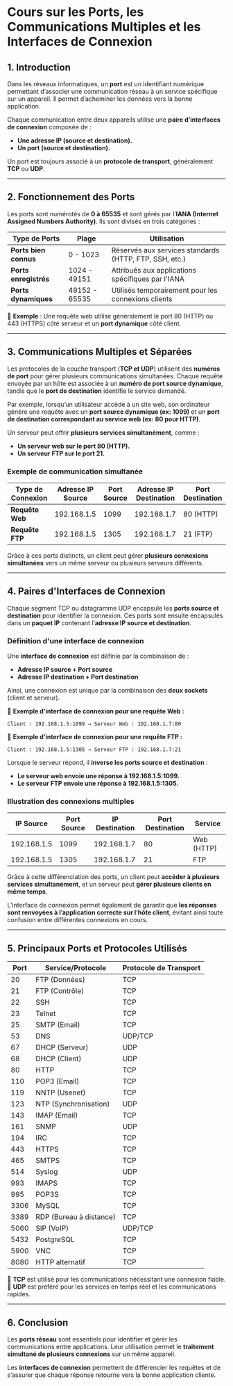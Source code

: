 # Cours sur les Ports, les Communications Multiples et les Interfaces de Connexion

## 1. Introduction

Dans les réseaux informatiques, un **port** est un identifiant numérique permettant d’associer une communication réseau à un service spécifique sur un appareil. Il permet d’acheminer les données vers la bonne application.

Chaque communication entre deux appareils utilise une **paire d’interfaces de connexion** composée de :
- **Une adresse IP (source et destination).**
- **Un port (source et destination).**

Un port est toujours associé à un **protocole de transport**, généralement **TCP** ou **UDP**.

---

## 2. Fonctionnement des Ports

Les ports sont numérotés de **0 à 65535** et sont gérés par l’**IANA (Internet Assigned Numbers Authority)**. Ils sont divisés en trois catégories :

| **Type de Ports** | **Plage** | **Utilisation** |
|------------------|----------|----------------|
| **Ports bien connus** | 0 - 1023 | Réservés aux services standards (HTTP, FTP, SSH, etc.) |
| **Ports enregistrés** | 1024 - 49151 | Attribués aux applications spécifiques par l'IANA |
| **Ports dynamiques** | 49152 - 65535 | Utilisés temporairement pour les connexions clients |

📌 **Exemple** : Une requête web utilise généralement le port 80 (HTTP) ou 443 (HTTPS) côté serveur et un **port dynamique** côté client.

---

## 3. Communications Multiples et Séparées

Les protocoles de la couche transport (**TCP et UDP**) utilisent des **numéros de port** pour gérer plusieurs communications simultanées. Chaque requête envoyée par un hôte est associée à un **numéro de port source dynamique**, tandis que le **port de destination** identifie le service demandé.

Par exemple, lorsqu’un utilisateur accède à un site web, son ordinateur génère une requête avec un **port source dynamique (ex: 1099)** et un **port de destination correspondant au service web (ex: 80 pour HTTP)**. 

Un serveur peut offrir **plusieurs services simultanément**, comme :
- **Un serveur web sur le port 80 (HTTP).**
- **Un serveur FTP sur le port 21.**

### **Exemple de communication simultanée**

| Type de Connexion | Adresse IP Source | Port Source | Adresse IP Destination | Port Destination |
|------------------|-----------------|------------|---------------------|----------------|
| **Requête Web**  | 192.168.1.5     | 1099       | 192.168.1.7         | 80 (HTTP)     |
| **Requête FTP**  | 192.168.1.5     | 1305       | 192.168.1.7         | 21 (FTP)      |

Grâce à ces ports distincts, un client peut gérer **plusieurs connexions simultanées** vers un même serveur ou plusieurs serveurs différents.

---

## 4. Paires d'Interfaces de Connexion

Chaque segment TCP ou datagramme UDP encapsule les **ports source et destination** pour identifier la connexion. Ces ports sont ensuite encapsulés dans un **paquet IP** contenant l’**adresse IP source et destination**.

### **Définition d'une interface de connexion**
Une **interface de connexion** est définie par la combinaison de :
- **Adresse IP source + Port source**
- **Adresse IP destination + Port destination**

Ainsi, une connexion est unique par la combinaison des **deux sockets** (client et serveur).

📌 **Exemple d’interface de connexion pour une requête Web :**
```
Client : 192.168.1.5:1099 → Serveur Web : 192.168.1.7:80
```

📌 **Exemple d’interface de connexion pour une requête FTP :**
```
Client : 192.168.1.5:1305 → Serveur FTP : 192.168.1.7:21
```

Lorsque le serveur répond, il **inverse les ports source et destination** :
- **Le serveur web envoie une réponse à 192.168.1.5:1099.**
- **Le serveur FTP envoie une réponse à 192.168.1.5:1305.**

### **Illustration des connexions multiples**
| IP Source | Port Source | IP Destination | Port Destination | Service |
|-----------|------------|----------------|-------------------|---------|
| 192.168.1.5 | 1099 | 192.168.1.7 | 80 | Web (HTTP) |
| 192.168.1.5 | 1305 | 192.168.1.7 | 21 | FTP |

Grâce à cette différenciation des ports, un client peut **accéder à plusieurs services simultanément**, et un serveur peut **gérer plusieurs clients en même temps**.

L’interface de connexion permet également de garantir que **les réponses sont renvoyées à l’application correcte sur l’hôte client**, évitant ainsi toute confusion entre différentes connexions en cours.

---

## 5. Principaux Ports et Protocoles Utilisés

| **Port** | **Service/Protocole** | **Protocole de Transport** |
|---------|----------------------|---------------------------|
| 20      | FTP (Données)        | TCP |
| 21      | FTP (Contrôle)       | TCP |
| 22      | SSH                  | TCP |
| 23      | Telnet               | TCP |
| 25      | SMTP (Email)         | TCP |
| 53      | DNS                  | UDP/TCP |
| 67      | DHCP (Serveur)       | UDP |
| 68      | DHCP (Client)        | UDP |
| 80      | HTTP                 | TCP |
| 110     | POP3 (Email)         | TCP |
| 119     | NNTP (Usenet)        | TCP |
| 123     | NTP (Synchronisation) | UDP |
| 143     | IMAP (Email)         | TCP |
| 161     | SNMP                 | UDP |
| 194     | IRC                  | TCP |
| 443     | HTTPS                | TCP |
| 465     | SMTPS                | TCP |
| 514     | Syslog               | UDP |
| 993     | IMAPS                | TCP |
| 995     | POP3S                | TCP |
| 3306    | MySQL                | TCP |
| 3389    | RDP (Bureau à distance) | TCP |
| 5060    | SIP (VoIP)           | UDP/TCP |
| 5432    | PostgreSQL           | TCP |
| 5900    | VNC                  | TCP |
| 8080    | HTTP alternatif      | TCP |

🔹 **TCP** est utilisé pour les communications nécessitant une connexion fiable.
🔹 **UDP** est préféré pour les services en temps réel et les communications rapides.

---

## 6. Conclusion

Les **ports réseau** sont essentiels pour identifier et gérer les communications entre applications. Leur utilisation permet le **traitement simultané de plusieurs connexions** sur un même appareil.

Les **interfaces de connexion** permettent de différencier les requêtes et de s’assurer que chaque réponse retourne vers la bonne application cliente.


